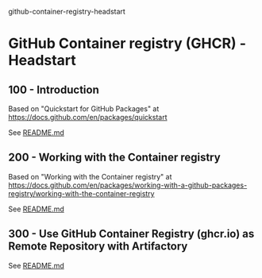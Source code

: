 github-container-registry-headstart
# GitHub Container registry (GHCR) - Headstart

## 100 - Introduction

Based on "Quickstart for GitHub Packages" at https://docs.github.com/en/packages/quickstart

See [README.md](./100/README.md)

## 200 - Working with the Container registry

Based on "Working with the Container registry" at https://docs.github.com/en/packages/working-with-a-github-packages-registry/working-with-the-container-registry

See [README.md](./200/README.md)

## 300 - Use GitHub Container Registry (ghcr.io) as Remote Repository with Artifactory 

See [README.md](./300/README.md)
